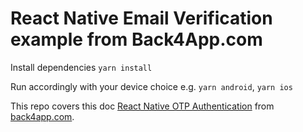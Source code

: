# React Native Email Verification example from Back4App.com
Install dependencies
`yarn install`

Run accordingly with your device choice
e.g. `yarn android`, `yarn ios`

This repo covers this doc [React Native OTP Authentication](https://www.back4app.com/docs/react-native/parse-sdk/cloud-functions/otp-authentication-react-native) from [back4app.com](back4app.com).
